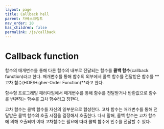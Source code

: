 ```yaml
---
layout: page
title: Callback hell
parent: 자바스크립트
nav_order: 20
has_children: false
permalink: /js/callback
---
```


# Callback function

함수의 매개변수를 통해 다른 함수의 내부로 전달되는 함수를 **콜백 함수**(callback function)라고 한다. 매개변수를 통해 함수의 외부에서 콜백 함수를 전달받은 함수를 **고차 함수(HOF/Higher-Order Function)**라고 한다.

함수형 프로그래밍 패러다임에서 매개변수를 통해 함수를 전달받거나 반환값으로 함수를 반환하는 함수를 고차 함수라고 칭한다.

고차 함수는 콜백 함수를 자신의 일부분으로 합성한다. 고차 함수는 매개변수를 통해 전달받은 콜백 함수의 호출 시점을 결정해서 호출한다. 다시 말해, 콜백 함수는 고차 함수에 의해 호출되며 이때 고차함수는 필요에 따라 콜백 함수에 인수를 전달할 수 있다.
